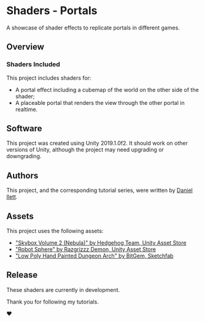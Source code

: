 # Shaders - Portals
A showcase of shader effects to replicate portals in different games.

## Overview

### Shaders Included

This project includes shaders for:
- A portal effect including a cubemap of the world on the other side of the shader;
- A placeable portal that renders the view through the other portal in realtime.

## Software

This project was created using Unity 2019.1.0f2. It should work on other versions of Unity, although the project may need upgrading or downgrading.

## Authors
This project, and the corresponding tutorial series, were written by [Daniel Ilett](https://danielilett.com/).

## Assets
This project uses the following assets:
- ["Skybox Volume 2 (Nebula)" by Hedgehog Team, Unity Asset Store](https://assetstore.unity.com/packages/2d/textures-materials/sky/skybox-volume-2-nebula-3392)
- ["Robot Sphere" by Razgrizzz Demon, Unity Asset Store](https://assetstore.unity.com/packages/3d/characters/robots/robot-sphere-136226)
- ["Low Poly Hand Painted Dungeon Arch" by BitGem, Sketchfab](https://sketchfab.com/3d-models/low-poly-hand-painted-dungeon-arch-0040f94c8efd43639d8010874e4fefb6)

## Release

These shaders are currently in development.

Thank you for following my tutorials.

❤

